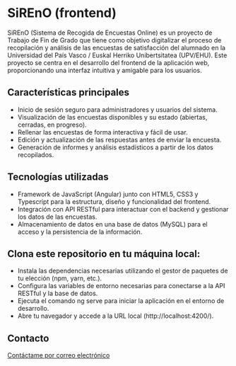 # SiREnO (frontend)
SiREnO (Sistema de Recogida de Encuestas Online) es un proyecto de Trabajo de Fin de Grado que tiene como objetivo digitalizar el proceso de recopilación y análisis de las encuestas de satisfacción del alumnado en la Universidad del País Vasco / Euskal Herriko Unibertsitatea (UPV/EHU). Este proyecto se centra en el desarrollo del frontend de la aplicación web, proporcionando una interfaz intuitiva y amigable para los usuarios.

## Características principales
- Inicio de sesión seguro para administradores y usuarios del sistema.
- Visualización de las encuestas disponibles y su estado (abiertas, cerradas, en progreso).
- Rellenar las encuestas de forma interactiva y fácil de usar.
- Edición y actualización de las respuestas antes de enviar la encuesta.
- Generación de informes y análisis estadísticos a partir de los datos recopilados.

## Tecnologías utilizadas
- Framework de JavaScript (Angular) junto con HTML5, CSS3 y Typescript para la estructura, diseño y funcionalidad del frontend.
- Integración con API RESTful para interactuar con el backend y gestionar los datos de las encuestas.
- Almacenamiento de datos en una base de datos (MySQL) para el acceso y la persistencia de la información.

## Clona este repositorio en tu máquina local:
- Instala las dependencias necesarias utilizando el gestor de paquetes de tu elección (npm, yarn, etc.).
- Configura las variables de entorno necesarias para conectarse a la API RESTful y la base de datos.
- Ejecuta el comando ng serve para iniciar la aplicación en el entorno de desarrollo.
- Abre tu navegador y accede a la URL local (http://localhost:4200/).

## Contacto
[Contáctame por correo electrónico](urkoupv@gmail.com)
